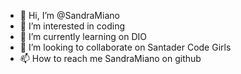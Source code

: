 - 👋 Hi, I’m @SandraMiano
- 👀 I’m interested in coding
- 🌱 I’m currently learning on DIO
- 💞️ I’m looking to collaborate on Santader Code Girls
- 📫 How to reach me SandraMiano on github

<!---
SandraMiano/SandraMiano is a ✨ special ✨ repository because its `README.md` (this file) appears on your GitHub profile.
You can click the Preview link to take a look at your changes.
--->
